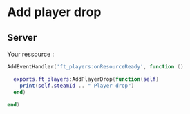 # Add player drop

## Server

Your ressource :
```lua
AddEventHandler('ft_players:onResourceReady', function ()

  exports.ft_players:AddPlayerDrop(function(self)
    print(self.steamId .. " Player drop")
  end)

end)
```
